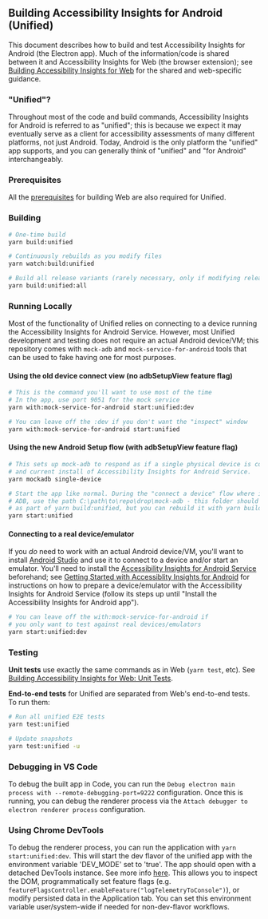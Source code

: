 <!--
Copyright (c) Microsoft Corporation. All rights reserved.
Licensed under the MIT License.
-->

## Building Accessibility Insights for Android (Unified)

This document describes how to build and test Accessibility Insights for Android (the Electron app). Much of the information/code is shared between it and Accessibility Insights for Web (the browser extension); see [Building Accessibility Insights for Web](./building-web.md) for the shared and web-specific guidance.

### "Unified"?

Throughout most of the code and build commands, Accessibility Insights for Android is referred to as "unified"; this is because we expect it may eventually serve as a client for accessibility assessments of many different platforms, not just Android. Today, Android is the only platform the "unified" app supports, and you can generally think of "unified" and "for Android" interchangeably.

### Prerequisites

All the [prerequisites](./building-web.md#Prerequisites) for building Web are also required for Unified.

### Building

```sh
# One-time build
yarn build:unified

# Continuously rebuilds as you modify files
yarn watch:build:unified

# Build all release variants (rarely necessary, only if modifying release infrastructure)
yarn build:unified:all
```

### Running Locally

Most of the functionality of Unified relies on connecting to a device running the Accessibility Insights for Android Service. However, most Unified development and testing does not require an actual Android device/VM; this repository comes with `mock-adb` and `mock-service-for-android` tools that can be used to fake having one for most purposes.

#### Using the old device connect view (no adbSetupView feature flag)

```sh
# This is the command you'll want to use most of the time
# In the app, use port 9051 for the mock service
yarn with:mock-service-for-android start:unified:dev

# You can leave off the :dev if you don't want the "inspect" window
yarn with:mock-service-for-android start:unified
```

#### Using the new Android Setup flow (with adbSetupView feature flag)

```sh
# This sets up mock-adb to respond as if a single physical device is connected with a working
# and current install of Accessibility Insights for Android Service.
yarn mockadb single-device

# Start the app like normal. During the "connect a device" flow where it asks you where to find
# ADB, use the path C:\path\to\repo\drop\mock-adb - this folder should have been produced already
# as part of yarn build:unified, but you can rebuild it with yarn build:mock-adb if necessary.
yarn start:unified
```

#### Connecting to a real device/emulator

If you _do_ need to work with an actual Android device/VM, you'll want to install [Android Studio](https://developer.android.com/studio/) and use it to connect to a device and/or start an emulator. You'll need to install the [Accessibility Insights for Android Service](https://github.com/microsoft/accessibility-insights-for-android-service) beforehand; see [Getting Started with Accessiblity Insights for Android](https://accessibilityinsights.io/docs/en/android/getstarted/setup#getting-started-with-accessibility-insights-for-android) for instructions on how to prepare a device/emulator with the Accessibility Insights for Android Service (follow its steps up until "Install the Accessibility Insights for Android app").

```sh
# You can leave off the with:mock-service-for-android if
# you only want to test against real devices/emulators
yarn start:unified:dev
```

### Testing

**Unit tests** use exactly the same commands as in Web (`yarn test`, etc). See [Building Accessibility Insights for Web: Unit Tests](./building-web.md#unit-tests).

**End-to-end tests** for Unified are separated from Web's end-to-end tests. To run them:

```sh
# Run all unified E2E tests
yarn test:unified

# Update snapshots
yarn test:unified -u
```

### Debugging in VS Code

To debug the built app in Code, you can run the `Debug electron main process with --remote-debugging-port=9222` configuration. Once this is running, you can debug the renderer process via the `Attach debugger to electron renderer process` configuration.

### Using Chrome DevTools

To debug the renderer process, you can run the application with `yarn start:unified:dev`. This will start the dev flavor of the unified app with the environment variable 'DEV_MODE' set to 'true'. The app should open with a detached DevTools instance. See more info [here](https://www.electronjs.org/docs/tutorial/application-debugging#renderer-process). This allows you to inspect the DOM, programmatically set feature flags (e.g. `featureFlagsController.enableFeature("logTelemetryToConsole")`), or modify persisted data in the Application tab. You can set this environment variable user/system-wide if needed for non-dev-flavor workflows.
